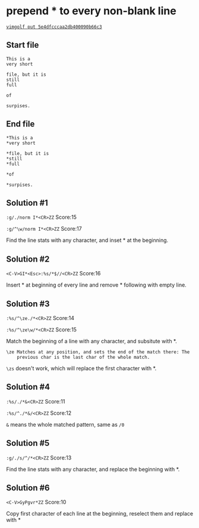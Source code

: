 # prepend * to every non-blank line

[`vimgolf put 5e4dfcccaa2db400090b66c3`](http://vimgolf.com/challenges/5e4dfcccaa2db400090b66c3)

## Start file

```
This is a
very short

file, but it is
still
full

of

surpises.
```


## End file

```
*This is a
*very short

*file, but it is
*still
*full

*of

*surpises.
```

## Solution #1

`:g/./norm I*<CR>ZZ` Score:15

`:g/^\w/norm I*<CR>ZZ` Score:17

Find the line stats with any character, and inset * at the beginning.


## Solution #2

`<C-V>GI*<Esc>:%s/*$//<CR>ZZ` Score:16

Insert * at beginning of every line and remove * following with empty line.


## Solution #3

`:%s/^\ze./*<CR>ZZ` Score:14

`:%s/^\ze\w/*<CR>ZZ` Score:15

Match the beginning of a line with any character, and subsitute with *.

```
\ze	Matches at any position, and sets the end of the match there: The
	previous char is the last char of the whole match.
```

`\zs` doesn't work, which will replace the first character with *.


## Solution #4

`:%s/./*&<CR>ZZ` Score:11

`:%s/^./*&/<CR>ZZ` Score:12

 `&` means the whole matched pattern, same as `/0`


## Solution #5

`:g/./s/^/*<CR>ZZ` Score:13

Find the line stats with any character, and replace the beginning with *.


## Solution #6

`<C-V>GyPgvr*ZZ` Score:10

Copy first character of each line at the beginning, reselect them and replace with *
